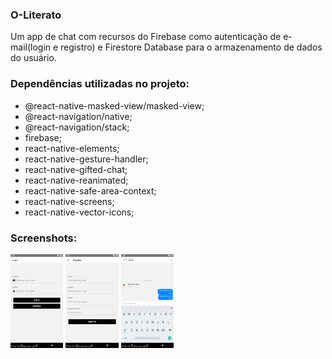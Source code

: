 ### O-Literato

Um app de chat com recursos do Firebase como autenticação de e-mail(login e registro) e Firestore Database para o armazenamento de dados do usuário.

### Dependências utilizadas no projeto:

<ul>
    <li>@react-native-masked-view/masked-view;</li>
    <li>@react-navigation/native;</li>
    <li>@react-navigation/stack;</li>
    <li>firebase;</li>
    <li>react-native-elements;</li>
    <li>react-native-gesture-handler;</li>
    <li>react-native-gifted-chat;</li>
    <li>react-native-reanimated;</li>
    <li>react-native-safe-area-context;</li>
    <li>react-native-screens;</li>
    <li>react-native-vector-icons;</li>
</ul> 

### Screenshots:

<div style='display: inline_block'>
     <img style='height:150px' align='center' alt='image' src='https://github.com/bgomes107/Chat/blob/main/screenshots/screenshot-2022-08-24_18.42.17.729.png'/>
    <img style='height:150px' align='center' alt='image' src='https://github.com/bgomes107/Chat/blob/main/screenshots/screenshot-2022-08-24_18.42.44.937.png'/>
    <img style='height:150px' align='center' alt='image' src='https://github.com/bgomes107/Chat/blob/main/screenshots/screenshot-2022-08-24_18.45.31.69.png'/>
</div>
